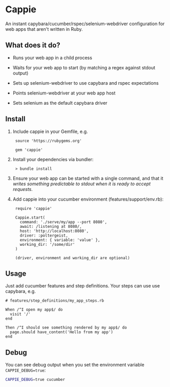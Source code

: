 # Cappie

An instant capybara/cucumber/rspec/selenium-webdriver configuration for web apps that aren't written in Ruby.

## What does it do?

* Runs your web app in a child process

* Waits for your web app to start (by matching a regex against stdout output)

* Sets up selenium-webdriver to use capybara and rspec expectations

* Points selenium-webdriver at your web app host

* Sets selenium as the default capybara driver

## Install

1. Include cappie in your Gemfile, e.g.

        source 'https://rubygems.org'
    
        gem 'cappie'

2. Install your dependencies via bundler:
    
        > bundle install

3. Ensure your web app can be started with a single command, and that it _writes something predictable to stdout when it is ready to accept requests_.

4. Add cappie into your cucumber environment (features/support/env.rb):
    
        require 'cappie'
    
        Cappie.start(
          command: './serve/my/app --port 8080',
          await: /listening at 8080/,
          host: 'http://localhost:8080',
          driver: :poltergeist,
          environment: { variable: 'value' },
          working_dir: '/some/dir'
        )
    
        (driver, environment and working_dir are optional)

## Usage

Just add cucumber features and step definitions. Your steps can use use capybara, e.g.

    # features/step_definitions/my_app_steps.rb
        
    When /^I open my app$/ do
      visit '/'
    end
    
    Then /^I should see something rendered by my app$/ do
      page.should have_content('Hello from my app')
    end

## Debug

You can see debug output when you set the environment variable `CAPPIE_DEBUG=true`:

```sh
CAPPIE_DEBUG=true cucumber
```

